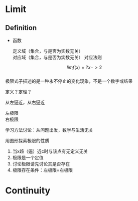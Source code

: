 # Limit

## Definition

- 函数

  定义域（集合，与是否为实数无关）  
  对应域（集合，与是否为实数无关） 
  对应法则

$$  
limf(x)=?  
x->2
$$  
极限式子描述的是一种永不停止的变化现象，不是一个数字或结果   

定义？定理？

从左逼近，从右逼近

左极限  
右极限

学习方法讨论：从问题出发，数学与生活无关  

用图形探索极限的性质
1. 当x趋（逼）近c时与该点有无定义无关
2. 极限是一个定值
3. 讨论极限请先讨论其是否存在
4. 极限存在条件：左极限=右极限



# Continuity

